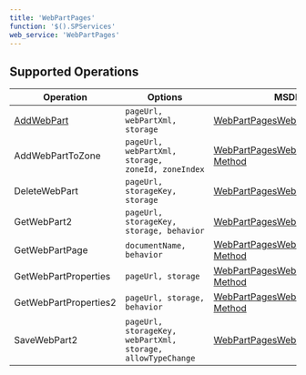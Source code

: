 ```yaml
---
title: 'WebPartPages'
function: '$().SPServices'
web_service: 'WebPartPages'
---
```


## Supported Operations

| Operation | Options | MSDN Documentation | Introduced |
| --------- | ------- | ------------------ | ---------- |
| [AddWebPart](WebPartPages/AddWebPart.md) | `pageUrl, webPartXml, storage` | [WebPartPagesWebService.AddWebPart Method](http://msdn.microsoft.com/en-us/library/ms774670.aspx) | [0.5.0](http://spservices.codeplex.com/Release/ProjectReleases.aspx?ReleaseId=34865) |
| AddWebPartToZone | `pageUrl, webPartXml, storage, zoneId, zoneIndex` | [WebPartPagesWebService.AddWebPartToZone Method](http://msdn.microsoft.com/en-us/library/aa979720%28v=office.12%29.aspx) |  [0.7.2](http://spservices.codeplex.com/releases/view/81401) |
| DeleteWebPart | `pageUrl, storageKey, storage ` | [WebPartPagesWebService.DeleteWebPart Method](http://msdn.microsoft.com/en-us/library/ms774622%28v=office.12%29.aspx)  | [2014.02](https://spservices.codeplex.com/releases/view/119578) |
| GetWebPart2 | `pageUrl, storageKey, storage, behavior` | [WebPartPagesWebService.GetWebPart2 Method](http://msdn.microsoft.com/en-us/library/aa979489.aspx) | [0.2.8](http://spservices.codeplex.com/Release/ProjectReleases.aspx?ReleaseId=32071) |
| GetWebPartPage | `documentName, behavior` | [WebPartPagesWebService.GetWebPartPage Method](http://msdn.microsoft.com/en-us/library/ms772651.aspx) | [0.2.8](http://spservices.codeplex.com/Release/ProjectReleases.aspx?ReleaseId=32071) |
| GetWebPartProperties | `pageUrl, storage` | [WebPartPagesWebService.GetWebPartProperties Method](http://msdn.microsoft.com/en-us/library/ms772724.aspx) | [0.4.5](http://spservices.codeplex.com/Release/ProjectReleases.aspx?ReleaseId=35706) |
| GetWebPartProperties2 | `pageUrl, storage, behavior` | [WebPartPagesWebService.GetWebPartProperties2 Method](http://msdn.microsoft.com/en-us/library/aa979659.aspx) | [0.2.8](http://spservices.codeplex.com/Release/ProjectReleases.aspx?ReleaseId=32071) |
| SaveWebPart2 | `pageUrl, storageKey, webPartXml, storage, allowTypeChange` | [WebPartPagesWebService.SaveWebPart2 Method](http://msdn.microsoft.com/en-us/library/ms774675%28v=office.12%29.aspx) | [2014.02](https://spservices.codeplex.com/releases/view/119578) |
